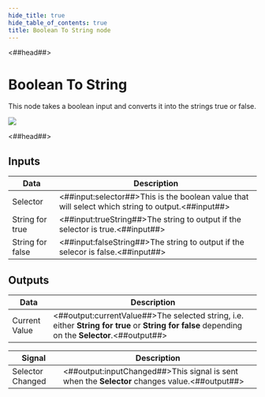 ```yaml
---
hide_title: true
hide_table_of_contents: true
title: Boolean To String node
---
```


<##head##>

# Boolean To String

This node takes a <span className="ndl-data">boolean</span> input and converts it into the strings <span className="ndl-data">true</span> or <span className="ndl-data">false</span>.

<div className="ndl-image-with-background l">

![](/nodes/utilities/boolean-to-string/boolean-to-string.png)

</div>

<##head##>

## Inputs

| Data                                               | Description                                                                                       |
| -------------------------------------------------- | ------------------------------------------------------------------------------------------------- |
| <span className="ndl-data">Selector</span>         | <##input:selector##>This is the boolean value that will select which string to output.<##input##> |
| <span className="ndl-data">String for true</span>  | <##input:trueString##>The string to output if the selector is true.<##input##>                    |
| <span className="ndl-data">String for false</span> | <##input:falseString##>The string to output if the selecor is false.<##input##>                   |

## Outputs

| Data                                            | Description                                                                                                                                      |
| ----------------------------------------------- | ------------------------------------------------------------------------------------------------------------------------------------------------ |
| <span className="ndl-data">Current Value</span> | <##output:currentValue##>The selected string, i.e. either **String for true** or **String for false** depending on the **Selector**.<##output##> |

| Signal                                               | Description                                                                                   |
| ---------------------------------------------------- | --------------------------------------------------------------------------------------------- |
| <span className="ndl-signal">Selector Changed</span> | <##output:inputChanged##>This signal is sent when the **Selector** changes value.<##output##> |
